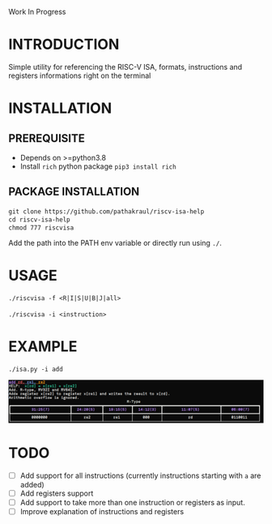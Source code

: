 Work In Progress

# INTRODUCTION

Simple utility for referencing the RISC-V ISA, formats, instructions and registers informations right on the terminal


# INSTALLATION

## PREREQUISITE
- Depends on >=python3.8
- Install `rich` python package `pip3 install rich`

## PACKAGE INSTALLATION
```
git clone https://github.com/pathakraul/riscv-isa-help
cd riscv-isa-help
chmod 777 riscvisa
```
Add the path into the PATH env variable or directly run using `./`.

# USAGE

```
./riscvisa -f <R|I|S|U|B|J|all>

./riscvisa -i <instruction>

```


# EXAMPLE
```
./isa.py -i add 

```
![](add-example.png)


# TODO

- [ ] Add support for all instructions (currently instructions starting with `a` are added)
- [ ] Add registers support
- [ ] Add support to take more than one instruction or registers as input.
- [ ] Improve explanation of instructions and registers
